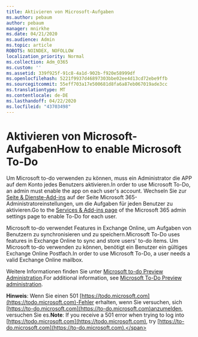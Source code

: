 ```yaml
---
title: Aktivieren von Microsoft-Aufgaben
ms.author: pebaum
author: pebaum
manager: mnirkhe
ms.date: 04/21/2020
ms.audience: Admin
ms.topic: article
ROBOTS: NOINDEX, NOFOLLOW
localization_priority: Normal
ms.collection: Adm_O365
ms.custom: ''
ms.assetid: 339f925f-91c8-4a1d-902b-f920e58999df
ms.openlocfilehash: 5221f9937d46897303bbe02ee4d13cd72ebe9ffb
ms.sourcegitcommit: 55eff703a17e500681d8fa6a87eb067019ade3cc
ms.translationtype: MT
ms.contentlocale: de-DE
ms.lasthandoff: 04/22/2020
ms.locfileid: "43703498"
---
```

# <a name="how-to-enable-microsoft-to-do"></a><span data-ttu-id="39bba-102">Aktivieren von Microsoft-Aufgaben</span><span class="sxs-lookup"><span data-stu-id="39bba-102">How to enable Microsoft To-Do</span></span>

<span data-ttu-id="39bba-103">Um Microsoft to-do verwenden zu können, muss ein Administrator die APP auf dem Konto jedes Benutzers aktivieren.</span><span class="sxs-lookup"><span data-stu-id="39bba-103">In order to use Microsoft To-Do, an admin must enable the app on each user's account.</span></span> <span data-ttu-id="39bba-104">Wechseln Sie zur [Seite &amp; Dienste-Add-ins](https://portal.office.com/adminportal/home#/Settings/ServicesAndAddIns) auf der Seite Microsoft 365-Administratoreinstellungen, um die Aufgaben für jeden Benutzer zu aktivieren.</span><span class="sxs-lookup"><span data-stu-id="39bba-104">Go to the [Services &amp; Add-ins page](https://portal.office.com/adminportal/home#/Settings/ServicesAndAddIns) of the Microsoft 365 admin settings page to enable To-Do for each user.</span></span>
  
<span data-ttu-id="39bba-105">Microsoft to-do verwendet Features in Exchange Online, um Aufgaben von Benutzern zu synchronisieren und zu speichern.</span><span class="sxs-lookup"><span data-stu-id="39bba-105">Microsoft To-Do uses features in Exchange Online to sync and store users' to-do items.</span></span> <span data-ttu-id="39bba-106">Um Microsoft to-do verwenden zu können, benötigt ein Benutzer ein gültiges Exchange Online Postfach.</span><span class="sxs-lookup"><span data-stu-id="39bba-106">In order to use Microsoft To-Do, a user needs a valid Exchange Online mailbox.</span></span>
  
<span data-ttu-id="39bba-107">Weitere Informationen finden Sie unter [Microsoft to-do Preview Administration](https://support.office.com/article/490c1a8c-2333-4952-8125-841afadb9620.aspx).</span><span class="sxs-lookup"><span data-stu-id="39bba-107">For additional information, see [Microsoft To-Do Preview administration](https://support.office.com/article/490c1a8c-2333-4952-8125-841afadb9620.aspx).</span></span>
  
 <span data-ttu-id="39bba-108">**Hinweis**: Wenn Sie einen 501 [https://todo.microsoft.com](https://todo.microsoft.com)-Fehler erhalten, wenn Sie versuchen, sich [https://to-do.microsoft.com](https://to-do.microsoft.com)anzumelden, versuchen Sie es.</span><span class="sxs-lookup"><span data-stu-id="39bba-108">**Note**: If you receive a 501 error when trying to log into [https://todo.microsoft.com](https://todo.microsoft.com), try [https://to-do.microsoft.com](https://to-do.microsoft.com).</span></span>
  

